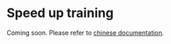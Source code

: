 # Speed up training

Coming soon. Please refer to [chinese documentation](../../zh_cn/examples/speed_up_training.md).
